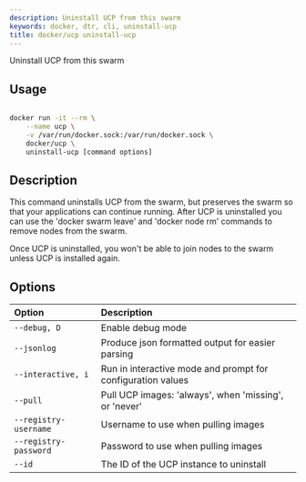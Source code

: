 ```yaml
---
description: Uninstall UCP from this swarm
keywords: docker, dtr, cli, uninstall-ucp
title: docker/ucp uninstall-ucp
---
```


Uninstall UCP from this swarm

## Usage

```bash

docker run -it --rm \
    --name ucp \
    -v /var/run/docker.sock:/var/run/docker.sock \
    docker/ucp \
    uninstall-ucp [command options]

```

## Description

This command uninstalls UCP from the swarm, but preserves the swarm so that
your applications can continue running.
After UCP is uninstalled you can use the 'docker swarm leave' and
'docker node rm' commands to remove nodes from the swarm.

Once UCP is uninstalled, you won't be able to join nodes to the swarm unless
UCP is installed again.


## Options

| Option                    | Description                |
|:--------------------------|:---------------------------|
|`--debug, D`|Enable debug mode|
|`--jsonlog`|Produce json formatted output for easier parsing|
|`--interactive, i`|Run in interactive mode and prompt for configuration values|
|`--pull`|Pull UCP images: 'always', when 'missing', or 'never'|
|`--registry-username`|Username to use when pulling images|
|`--registry-password`|Password to use when pulling images|
|`--id`|The ID of the UCP instance to uninstall|
